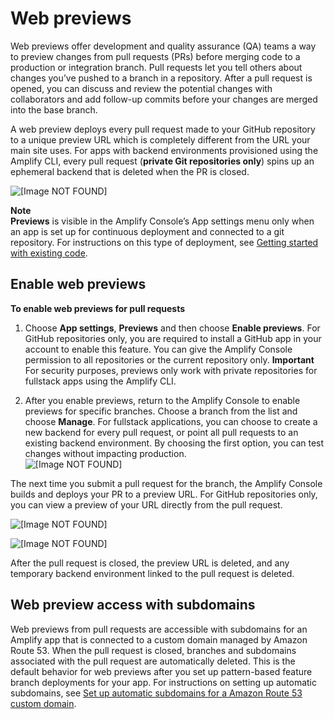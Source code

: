 # Web previews<a name="pr-previews"></a>

Web previews offer development and quality assurance \(QA\) teams a way to preview changes from pull requests \(PRs\) before merging code to a production or integration branch\. Pull requests let you tell others about changes you’ve pushed to a branch in a repository\. After a pull request is opened, you can discuss and review the potential changes with collaborators and add follow\-up commits before your changes are merged into the base branch\.

A web preview deploys every pull request made to your GitHub repository to a unique preview URL which is completely different from the URL your main site uses\. For apps with backend environments provisioned using the Amplify CLI, every pull request \(**private Git repositories only**\) spins up an ephemeral backend that is deleted when the PR is closed\.

![\[Image NOT FOUND\]](http://docs.aws.amazon.com/amplify/latest/userguide/images/previews1.png)

**Note**  
**Previews** is visible in the Amplify Console’s App settings menu only when an app is set up for continuous deployment and connected to a git repository\. For instructions on this type of deployment, see [Getting started with existing code](getting-started.md)\.

## Enable web previews<a name="enable-web-previews"></a>

**To enable web previews for pull requests**

1. Choose **App settings**, **Previews** and then choose **Enable previews**\. For GitHub repositories only, you are required to install a GitHub app in your account to enable this feature\. You can give the Amplify Console permission to all repositories or the current repository only\. 
**Important**  
For security purposes, previews only work with private repositories for fullstack apps using the Amplify CLI\.

1. After you enable previews, return to the Amplify Console to enable previews for specific branches\. Choose a branch from the list and choose **Manage**\. For fullstack applications, you can choose to create a new backend for every pull request, or point all pull requests to an existing backend environment\. By choosing the first option, you can test changes without impacting production\.  
![\[Image NOT FOUND\]](http://docs.aws.amazon.com/amplify/latest/userguide/images/previews2.png)

The next time you submit a pull request for the branch, the Amplify Console builds and deploys your PR to a preview URL\. For GitHub repositories only, you can view a preview of your URL directly from the pull request\.

![\[Image NOT FOUND\]](http://docs.aws.amazon.com/amplify/latest/userguide/images/previews3.png)

![\[Image NOT FOUND\]](http://docs.aws.amazon.com/amplify/latest/userguide/images/previews4.png)

After the pull request is closed, the preview URL is deleted, and any temporary backend environment linked to the pull request is deleted\.

## Web preview access with subdomains<a name="web-preview-access-on-subdomains"></a>

Web previews from pull requests are accessible with subdomains for an Amplify app that is connected to a custom domain managed by Amazon Route 53\. When the pull request is closed, branches and subdomains associated with the pull request are automatically deleted\. This is the default behavior for web previews after you set up pattern\-based feature branch deployments for your app\. For instructions on setting up automatic subdomains, see [Set up automatic subdomains for a Amazon Route 53 custom domain](to-set-up-automatic-subdomains-for-a-Route-53-custom-domain.md)\.